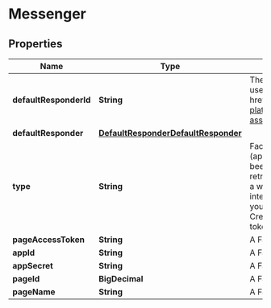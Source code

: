 

# Messenger


## Properties

| Name | Type | Description | Notes |
|------------ | ------------- | ------------- | -------------|
|**defaultResponderId** | **String** | The default responder ID for the integration. This is the ID of the responder that will be used to send messages to the user. For more information, refer to the &lt;a href&#x3D;\&quot;https://developer.zendesk.com/documentation/conversations/messaging-platform/programmable-conversations/switchboard/#default-integration-assignment\&quot;&gt;Switchboard guide&lt;/a&gt;.  |  [optional] |
|**defaultResponder** | [**DefaultResponderDefaultResponder**](DefaultResponderDefaultResponder.md) |  |  [optional] |
|**type** | **String** | Facebook Messenger Setup steps: - Take note of your Facebook app ID and secret (apps can be created at developer.facebook.com); - The Facebook app must have been submitted to Meta for app review with the “pages_manage_metadata” (to retrieve Page Access Tokens for the Pages, apps that the app user administers and set a webhook) and “pages_messaging” (to send messages) permissions. - In order to integrate a Facebook Messenger app you must acquire a Page Access Token from your user. Once you have acquired a page access token from your user, call the Create Integration endpoint with your app secret and ID and the user’s page access token.  |  [optional] |
|**pageAccessToken** | **String** | A Facebook Page Access Token. |  |
|**appId** | **String** | A Facebook App ID. |  |
|**appSecret** | **String** | A Facebook App Secret. |  |
|**pageId** | **BigDecimal** | A Facebook page ID. |  [optional] |
|**pageName** | **String** | A Facebook page name. |  [optional] |



